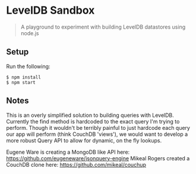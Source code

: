 # LevelDB Sandbox
> A playground to experiment with building LevelDB datastores using node.js

## Setup
Run the following:

    $ npm install
    $ npm start

## Notes
This is an overly simplified solution to building queries with LevelDB. Currently the find method is hardcoded to the exact query I'm trying to perform. Though it wouldn't be terribly painful to just hardcode each query our app will perform (think CouchDB 'views'), we would want to develop a more robust Query API to allow for dynamic, on the fly lookups.

Eugene Ware is creating a MongoDB like API here: https://github.com/eugeneware/jsonquery-engine
Mikeal Rogers created a CouchDB clone here: https://github.com/mikeal/couchup